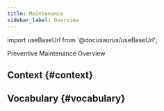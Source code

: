 ```yaml
---
title: Maintenance
sidebar_label: Overview
---
```


import useBaseUrl from '@docusaurus/useBaseUrl'; 

<span className="hero__title">Preventive Maintenance Overview</span>


## Context {#context}


## Vocabulary {#vocabulary}

